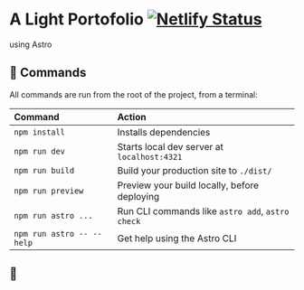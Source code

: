 # A Light Portofolio [![Netlify Status](https://api.netlify.com/api/v1/badges/8d892b15-be38-4d71-b352-a5be87b3d662/deploy-status)](https://app.netlify.com/sites/light-portofolio/deploys)
using Astro


## 🧞 Commands

All commands are run from the root of the project, from a terminal:

| Command                   | Action                                           |
| :------------------------ | :----------------------------------------------- |
| `npm install`             | Installs dependencies                            |
| `npm run dev`             | Starts local dev server at `localhost:4321`      |
| `npm run build`           | Build your production site to `./dist/`          |
| `npm run preview`         | Preview your build locally, before deploying     |
| `npm run astro ...`       | Run CLI commands like `astro add`, `astro check` |
| `npm run astro -- --help` | Get help using the Astro CLI                     |

## 👀 
